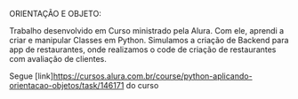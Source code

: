 ORIENTAÇÃO E OBJETO:

Trabalho desenvolvido em Curso ministrado pela Alura. Com ele, aprendi a criar e manipular Classes em Python. Simulamos a criação de Backend para app de restaurantes, onde realizamos o code de criação de restaurantes com avaliação de clientes.

Segue [link]https://cursos.alura.com.br/course/python-aplicando-orientacao-objetos/task/146171 do curso
